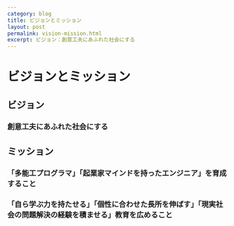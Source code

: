 ```yaml
---
category: blog
title: ビジョンとミッション
layout: post
permalink: vision-mission.html
excerpt: ビジョン：創意工夫にあふれた社会にする
---
```

# ビジョンとミッション

## ビジョン

### 創意工夫にあふれた社会にする

## ミッション

### 「多能工プログラマ」「起業家マインドを持ったエンジニア」を育成すること

### 「自ら学ぶ力を持たせる」「個性に合わせた長所を伸ばす」「現実社会の問題解決の経験を積ませる」教育を広めること

